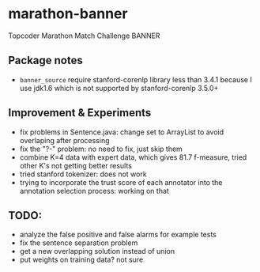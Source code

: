 # marathon-banner
Topcoder Marathon Match Challenge BANNER

## Package notes
* ``banner_source`` require stanford-corenlp library less than 3.4.1 because I use jdk1.6 which is not supported by stanford-corenlp 3.5.0+

## Improvement & Experiments
* fix problems in Sentence.java: change set to ArrayList to avoid overlaping after processing
* fix the "?-" problem: no need to fix, just skip them
* combine K=4 data with expert data, which gives 81.7 f-measure, tried other K's not getting better results
* tried stanford tokenizer: does not work
* trying to incorporate the trust score of each annotator into the annotation selection process: working on that

## TODO:
* analyze the false positive and false alarms for example tests
* fix the sentence separation problem
* get a new overlapping solution instead of union
* put weights on training data? not sure
